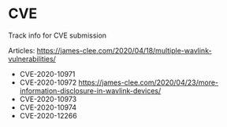 # CVE
Track info for CVE submission

Articles:
https://james-clee.com/2020/04/18/multiple-wavlink-vulnerabilities/
  - CVE-2020-10971
  - CVE-2020-10972
https://james-clee.com/2020/04/23/more-information-disclosure-in-wavlink-devices/
  - CVE-2020-10973
  - CVE-2020-10974
  - CVE-2020-12266
